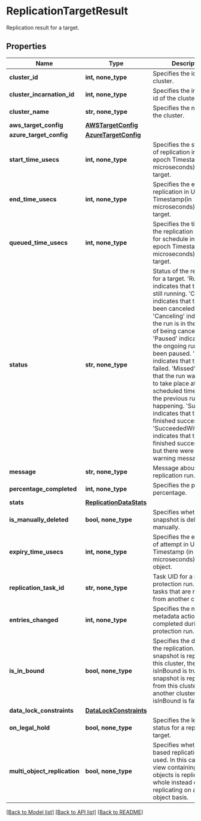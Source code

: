 # ReplicationTargetResult

Replication result for a target.

## Properties
Name | Type | Description | Notes
------------ | ------------- | ------------- | -------------
**cluster_id** | **int, none_type** | Specifies the id of the cluster. | [optional] 
**cluster_incarnation_id** | **int, none_type** | Specifies the incarnation id of the cluster. | [optional] 
**cluster_name** | **str, none_type** | Specifies the name of the cluster. | [optional] [readonly] 
**aws_target_config** | [**AWSTargetConfig**](AWSTargetConfig.md) |  | [optional] 
**azure_target_config** | [**AzureTargetConfig**](AzureTargetConfig.md) |  | [optional] 
**start_time_usecs** | **int, none_type** | Specifies the start time of replication in Unix epoch Timestamp(in microseconds) for a target. | [optional] 
**end_time_usecs** | **int, none_type** | Specifies the end time of replication in Unix epoch Timestamp(in microseconds) for a target. | [optional] 
**queued_time_usecs** | **int, none_type** | Specifies the time when the replication is queued for schedule in Unix epoch Timestamp(in microseconds) for a target. | [optional] 
**status** | **str, none_type** | Status of the replication for a target. &#39;Running&#39; indicates that the run is still running. &#39;Canceled&#39; indicates that the run has been canceled. &#39;Canceling&#39; indicates that the run is in the process of being canceled. &#39;Paused&#39; indicates that the ongoing run has been paused. &#39;Failed&#39; indicates that the run has failed. &#39;Missed&#39; indicates that the run was unable to take place at the scheduled time because the previous run was still happening. &#39;Succeeded&#39; indicates that the run has finished successfully. &#39;SucceededWithWarning&#39; indicates that the run finished successfully, but there were some warning messages. | [optional] 
**message** | **str, none_type** | Message about the replication run. | [optional] 
**percentage_completed** | **int, none_type** | Specifies the progress in percentage. | [optional] 
**stats** | [**ReplicationDataStats**](ReplicationDataStats.md) |  | [optional] 
**is_manually_deleted** | **bool, none_type** | Specifies whether the snapshot is deleted manually. | [optional] 
**expiry_time_usecs** | **int, none_type** | Specifies the expiry time of attempt in Unix epoch Timestamp (in microseconds) for an object. | [optional] 
**replication_task_id** | **str, none_type** | Task UID for a replication protection run. This is for tasks that are replicated from another cluster. | [optional] 
**entries_changed** | **int, none_type** | Specifies the number of metadata actions completed during the protection run. | [optional] 
**is_in_bound** | **bool, none_type** | Specifies the direction of the replication. If the snapshot is replicated to this cluster, then isInBound is true. If the snapshot is replicated from this cluster to another cluster, then isInBound is false. | [optional] 
**data_lock_constraints** | [**DataLockConstraints**](DataLockConstraints.md) |  | [optional] 
**on_legal_hold** | **bool, none_type** | Specifies the legal hold status for a replication target. | [optional] 
**multi_object_replication** | **bool, none_type** | Specifies whether view based replication was used. In this case, the view containing all objects is replicated as a whole instead of replicating on a per object basis. | [optional] 

[[Back to Model list]](../README.md#documentation-for-models) [[Back to API list]](../README.md#documentation-for-api-endpoints) [[Back to README]](../README.md)


